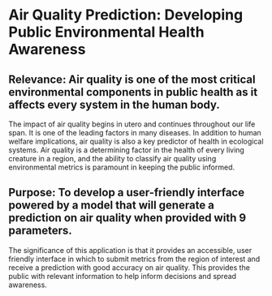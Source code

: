 # Air Quality Prediction: Developing Public Environmental Health Awareness

## Relevance: Air quality is one of the most critical environmental components in public health as it affects every system in the human body. 
The impact of air quality begins in utero and continues throughout our life span.
It is one of the leading factors in many diseases. 
In addition to human welfare implications, air quality is also a key predictor of health in ecological systems.
Air quality is a determining factor in the health of every living creature in a region, and the ability to classify air quality using environmental metrics is paramount in keeping the public informed. 
## Purpose: To develop a user-friendly interface powered by a model that will generate a prediction on air quality when provided with 9 parameters.
The significance of this application is that it provides an accessible, user friendly interface in which to submit metrics from the region of interest and receive a prediction with good accuracy on air quality. This provides the public with relevant information to help inform decisions and spread awareness.
